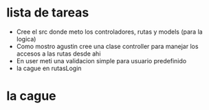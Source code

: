 # lista de tareas
- Cree el src donde meto los controladores, rutas y models (para la logica)
- Como mostro agustin cree una clase controller para manejar los accesos a las rutas desde ahi
- En user meti una validacion simple para usuario predefinido
- la cague en rutasLogin
<h1>la cague</h1>

